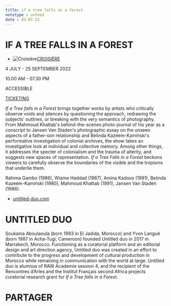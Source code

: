 ```yaml
---
title: if a tree falls in a forest
notetype : unfeed
date : 03-07-22
---
```


# IF A TREE FALLS IN A FOREST

-   ![Croisière](https://www.rencontres-arles.com/files/place_number_thumbnail_635.png)[CROISIÈRE](https://www.rencontres-arles.com/en/expositions/map?p[]=39&)
    

4 JULY - 25 SEPTEMBER 2022

10.00 AM - 07.30 PM

ACCESSIBLE

[TICKETING](https://billetterie.rencontres-arles.com/prestation/Billetterie.html?process=7&switch=1&locale=fr)

_If a Tree falls in a Forest_ brings together works by artists who critically observe voids and silences by questioning the approach, redrawing the subjects’ outlines, or breaking with the very semantics of photography. From Mahmoud Khattab's behind-the-scenes photo-journal of his year as a conscript to Jansen Van Staden's photographic essay on the unseen aspects of a father-son relationship and Belinda Kazeem-Kamiński's performative investigation of colonial archives, the show takes an investigative look at individual and collective memory. Among other things, it addresses the specter of colonialism and the trauma of alterity, and suggests new spaces of representation. _If a Tree Falls in a Forest_ beckons viewers to carefully observe the boundaries of the visible and the tropisms that underlie them.  
  
Rahima Gambo (1986), Wiame Haddad (1987), Amina Kadous (1991), Belinda Kazeem-Kamiński (1980), Mahmoud Khattab (1991), Jansen Van Staden (1986).

-   [untitled-duo.com](https://untitled-duo.com/)


# UNTITLED DUO

Soukaina Aboulaoula (born 1993 in El Jadida, Morocco) and Yvon Langué (born 1987 in Acha-Tugi, Cameroon) founded Untitled duo in 2017 in Marrakech, Morocco. Functioning as a curatorial platform and an editorial design and art direction agency, Untitled duo was created in an effort to contribute to the progress and development of cultural production in Morocco while remaining in communication with the world at large. Untitled duo is alumnus of RAW Academie session 4, and the recipient of the Rencontres d’Arles and the Institut Français second Africa projects curatorial research grant for _If a Tree falls in a Forest_.

# PARTAGER

